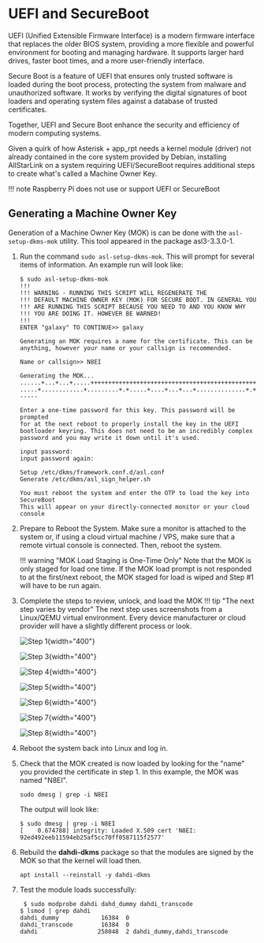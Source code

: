 # UEFI and SecureBoot

UEFI (Unified Extensible Firmware Interface) is a modern firmware
interface that replaces the older BIOS system, providing a more
flexible and powerful environment for booting and managing hardware. It
supports larger hard drives, faster boot times, and a more user-friendly
interface.

Secure Boot is a feature of UEFI that ensures only trusted software is
loaded during the boot process, protecting the system from malware and
unauthorized software. It works by verifying the digital signatures of
boot loaders and operating system files against a database of trusted
certificates.

Together, UEFI and Secure Boot enhance the security and efficiency of
modern computing systems.

Given a quirk of how Asterisk + app\_rpt needs a kernel module (driver)
not already contained in the core system provided by Debian, installing
AllStarLink on a system requiring UEFI/SecureBoot requires additional
steps to create what's called a Machine Owner Key.

!!! note
    Raspberry Pi does not use or support UEFI or SecureBoot

## Generating a Machine Owner Key
Generation of a Machine Owner Key (MOK) is can be done with the
`asl-setup-dkms-mok` utility. This tool appeared in the package
asl3-3.3.0-1.

1. Run the command `sudo asl-setup-dkms-mok`. This will prompt for 
several items of information. An example run will look like:

    ```
    $ sudo asl-setup-dkms-mok
    !!!
    !!! WARNING - RUNNING THIS SCRIPT WILL REGENERATE THE
    !!! DEFAULT MACHINE OWNER KEY (MOK) FOR SECURE BOOT. IN GENERAL YOU
    !!! ARE RUNNING THIS SCRIPT BECAUSE YOU NEED TO AND YOU KNOW WHY
    !!! YOU ARE DOING IT. HOWEVER BE WARNED!
    !!!
    ENTER "galaxy" TO CONTINUE>> galaxy

    Generating an MOK requires a name for the certificate. This can be
    anything, however your name or your callsign is recommended.

    Name or callsign>> N8EI

    Generating the MOK...
    ......+...+...+.....+++++++++++++++++++++++++++++++++++++++++++++++++++++++++++++++++*................+++++++++++++++++++++++++++++++++++++++++++++++++++++++++++++++++*.+.........+......+...+.+...........+...+.+...+..+.+...+..............+.......+...........+.........+................+..+++++++++++++++++++++++++++++++++++++++++++++++++++++++++++++++++
    .....+............+.........+.+.....+....+...+...+..............+.+..+...............+.+..+...+.+........+.+......+........+...............+++++++++++++++++++++++++++++++++++++++++++++++++++++++++++++++++*.......+...+............+..+....+............+..+++++++++++++++++++++++++++++++++++++++++++++++++++++++++++++++++*....+.....+...+...........................+......+.......+...............+.....+......+..........+++++++++++++++++++++++++++++++++++++++++++++++++++++++++++++++++
    -----

    Enter a one-time password for this key. This password will be prompted
    for at the next reboot to properly install the key in the UEFI
    bootloader keyring. This does not need to be an incredibly complex
    password and you may write it down until it's used.

    input password:
    input password again:

    Setup /etc/dkms/framework.conf.d/asl.conf
    Generate /etc/dkms/asl_sign_helper.sh

    You must reboot the system and enter the OTP to load the key into SecureBoot
    This will appear on your directly-connected monitor or your cloud console
    ```

2. Prepare to Reboot the System. Make sure a monitor is attached to the system or, if using
a cloud virtual machine / VPS, make sure that a remote virtual
console is connected. Then, reboot the system.

    !!! warning "MOK Load Staging is One-Time Only"
        Note that the MOK is only staged for load one time. If the MOK load prompt
        is not responded to at the first/next reboot, the MOK staged for load
        is wiped and Step #1 will have to be run again.

3. Complete the steps to review, unlock, and load the MOK
    !!! tip "The next step varies by vendor"
        The next step uses screenshots from a Linux/QEMU virtual
        environment. Every device manufacturer or cloud provider will
        have a slightly different process or look.

    ![Step 1](img/mok-1.png){width="400"}

    ![Step 3](img/mok-3.png){width="400"}

    ![Step 4](img/mok-4.png){width="400"}

    ![Step 5](img/mok-5.png){width="400"}

    ![Step 6](img/mok-6.png){width="400"}

    ![Step 7](img/mok-7.png){width="400"}
    
    ![Step 8](img/mok-8.png){width="400"}


4. Reboot the system back into Linux and log in.

5. Check that the MOK created is now loaded by looking for the "name"
you provided the certificate in step 1. In this example, the MOK was
named "N8EI".

    ```
    sudo dmesg | grep -i N8EI
    ```

    The output will look like:
    ```
    $ sudo dmesg | grep -i N8EI
    [    0.674788] integrity: Loaded X.509 cert 'N8EI: 92ed492eeb11594eb25af5cc70ff0587115f2577'
    ```

6. Rebuild the **dahdi-dkms** package so that the modules are signed by the MOK
so that the kernel will load then.

    ```
    apt install --reinstall -y dahdi-dkms
    ```

7.  Test the module loads successfully:

    ```
     $ sudo modprobe dahdi dahd_dummy dahdi_transcode
    $ lsmod | grep dahdi
    dahdi_dummy            16384  0
    dahdi_transcode        16384  0
    dahdi                 258048  2 dahdi_dummy,dahdi_transcode
    ```

